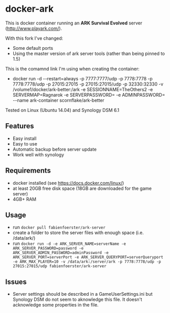 # docker-ark 
This is docker container running an **ARK Survival Evolved** server (http://www.playark.com/).

With this fork I've changed:
- Some default ports
- Using the master version of ark server tools (rather than being pinned to 1.5)

This is the comamnd link I'm using when creating the container:
- docker run -d --restart=always -p 7777:7777/udp -p 7778:7778 -p 7778:7778/udp -p 27015:27015 -p 27015:27015/udp -p 32330:32330 -v /volume1/docker/ark-better:/ark -e SESSIONNAME=TheOthers2 -e SERVERMAP=Ragnarok -e SERVERPASSWORD=<pwdhere> -e ADMINPASSWORD=<adminpwd> --name ark-container scornflake/ark-better

Tested on Linux (Ubuntu 14.04) and Synology DSM 6.1
## Features

- Easy install
- Easy to use
- Automatic backup before server update
- Work well with synology

## Requirements
- docker installed (see https://docs.docker.com/linux/)
- at least 20GB free disk space (18GB are downloaded for the game server)
- 4GB+ RAM

## Usage
- run ``docker pull fabienfoerster/ark-server``
- create a folder to store the server files with enough space (i.e. /data/ark/)
- run ``docker run -d -e ARK_SERVER_NAME=serverName -e ARK_SERVER_PASSWORD=password -e ARK_SERVER_ADMIN_PASSWORD=adminPassword -e ARK_SERVER_PORT=serverPort -e ARK_SERVER_QUERYPORT=serverQueryport -e ARK_MAX_PLAYER=10 -v /data/ark:/server/ark -p 7778:7778/udp -p 27015:27015/udp fabienfoerster/ark-server``

## Issues

- Server settings should be described in a GameUserSettings.ini but Synology DSM do not seem to aknowledge this file. It doesn't acknowledge some properties in the file.

